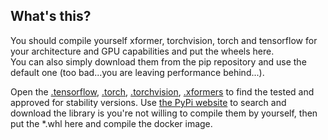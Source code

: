 ## What's this?

You should compile yourself xformer, torchvision, torch and tensorflow for your architecture and GPU capabilities and put the wheels here.  
You can also simply download them from the pip repository and use the default one (too bad...you are leaving performance behind...).  

Open the [.tensorflow](.tensorflow), [.torch](.torch), [.torchvision](.torchvision), [.xformers](.xformers) to find the tested and approved for stability versions.
Use [the PyPi website](https://pypi.org/) to search and download the library is you're not willing to compile them by yourself, then put the *.whl here and compile the docker image.
